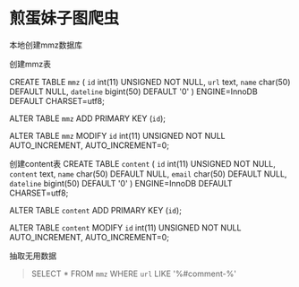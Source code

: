 # 煎蛋妹子图爬虫

本地创建mmz数据库

创建mmz表

CREATE TABLE `mmz` (
  `id` int(11) UNSIGNED NOT NULL,
  `url` text,
  `name` char(50) DEFAULT NULL,
  `dateline` bigint(50) DEFAULT '0'
) ENGINE=InnoDB DEFAULT CHARSET=utf8;

ALTER TABLE `mmz`
  ADD PRIMARY KEY (`id`);

ALTER TABLE `mmz`
  MODIFY `id` int(11) UNSIGNED NOT NULL AUTO_INCREMENT, AUTO_INCREMENT=0;

创建content表
CREATE TABLE `content` (
  `id` int(11) UNSIGNED NOT NULL,
  `content` text,
  `name` char(50) DEFAULT NULL,
  `email` char(50) DEFAULT NULL,
  `dateline` bigint(50) DEFAULT '0'
) ENGINE=InnoDB DEFAULT CHARSET=utf8;

ALTER TABLE `content`
  ADD PRIMARY KEY (`id`);

ALTER TABLE `content`
  MODIFY `id` int(11) UNSIGNED NOT NULL AUTO_INCREMENT, AUTO_INCREMENT=0;

抽取无用数据 
> SELECT * FROM `mmz` WHERE `url` LIKE '%#comment-%'  


